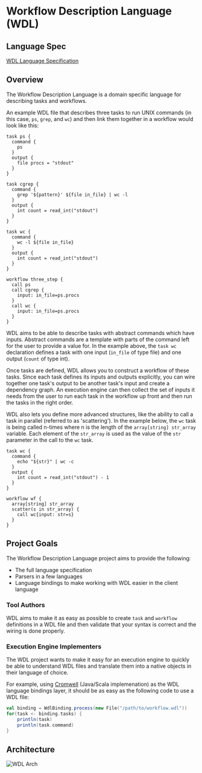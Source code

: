 Workflow Description Language (WDL)
===================================

Language Spec
-------------

[WDL Language Specification](SPEC.md)

Overview
--------

The Workflow Description Language is a domain specific language for describing tasks and workflows.

An example WDL file that describes three tasks to run UNIX commands (in this case, `ps`, `grep`, and `wc`) and then link them together in a workflow would look like this:

```
task ps {
  command {
    ps
  }
  output {
    file procs = "stdout"
  }
}

task cgrep {
  command {
    grep '${pattern}' ${file in_file} | wc -l
  }
  output {
    int count = read_int("stdout")
  }
}

task wc {
  command {
    wc -l ${file in_file}
  }
  output {
    int count = read_int("stdout")
  }
}

workflow three_step {
  call ps
  call cgrep {
    input: in_file=ps.procs
  }
  call wc {
    input: in_file=ps.procs
  }
}
```

WDL aims to be able to describe tasks with abstract commands which have inputs.  Abstract commands are a template with parts of the command left for the user to provide a value for.  In the example above, the `task wc` declaration defines a task with one input (`in_file` of type file) and one output (`count` of type int).

Once tasks are defined, WDL allows you to construct a workflow of these tasks.  Since each task defines its inputs and outputs explicitly, you can wire together one task's output to be another task's input and create a dependency graph.  An execution engine can then collect the set of inputs it needs from the user to run each task in the workflow up front and then run the tasks in the right order.

WDL also lets you define more advanced structures, like the ability to call a task in parallel (referred to as 'scattering').  In the example below, the `wc` task is being called n-times where n is the length of the `array[string] str_array` variable.  Each element of the `str_array` is used as the value of the `str` parameter in the call to the `wc` task.

```
task wc {
  command {
    echo "${str}" | wc -c
  }
  output {
    int count = read_int("stdout") - 1
  }
}

workflow wf {
  array[string] str_array
  scatter(s in str_array) {
    call wc{input: str=s}
  }
}
```

Project Goals
-------------

The Workflow Description Language project aims to provide the following:

* The full language specification
* Parsers in a few languages
* Language bindings to make working with WDL easier in the client language

### Tool Authors

WDL aims to make it as easy as possible to create `task` and `workflow` definitions in a WDL file and then validate that your syntax is correct and the wiring is done properly.

### Execution Engine Implementers

The WDL project wants to make it easy for an execution engine to quickly be able to understand WDL files and translate them into a native objects in their language of choice.

For example, using [Cromwell](http://github.com/broadinstitute/cromwell) (Java/Scala implemenation) as the WDL language bindings layer, it should be as easy as the following code to use a WDL file:

```scala
val binding = WdlBinding.process(new File("/path/to/workflow.wdl"))
for(task <- binding.tasks) {
    println(task)
    println(task.command)
}
```

Architecture
------------

![WDL Arch](http://i.imgur.com/OYtIYjf.png)

